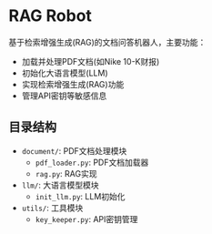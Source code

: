 # RAG Robot

基于检索增强生成(RAG)的文档问答机器人，主要功能：

- 加载并处理PDF文档(如Nike 10-K财报)
- 初始化大语言模型(LLM)
- 实现检索增强生成(RAG)功能
- 管理API密钥等敏感信息

## 目录结构

- `document/`: PDF文档处理模块
  - `pdf_loader.py`: PDF文档加载器
  - `rag.py`: RAG实现
- `llm/`: 大语言模型模块
  - `init_llm.py`: LLM初始化
- `utils/`: 工具模块
  - `key_keeper.py`: API密钥管理